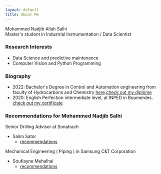 ```yaml
---
layout: default
title: About Me
---
```



<p class="message">
Mohammed Nadjib Allah Salhi <br>
Master's student in Industrial Instrumentation / Data Scientist
<!-- <a href="https://www.ipsl.fr">IPSL</a>/<a href="https://www.ird.fr">IRD</a> <br> -->
<!-- Email: redouane "dot" lguensat "at" ipsl "dot" fr -->
</p>

### Research Interests

 * Data Science and predictive maintenance
 * Computer Vision and Python Programming

### Biography

* 2022: Bachelor's Degree in Control and Automation engineering from faculty of Hydrocarbons and Chemistry [here](https://fhc.univ-boumerdes.dz).[check out my diplome](diplome.jpeg) 
* 2020: English Perfection intermediate level, at INPED in Boumerdes. [check out my certificate](inped.pdf)



### Recommendations for Mohammed Nadjib Salhi
Senior Drilling Advisor at Sonatrach
* Salim Sator
  * [recommendations](https://www.linkedin.com/in/mohammed-nadjib-allah-salhi-79669419a/details/recommendations/?detailScreenTabIndex=0)

Mechanical Engineering ( Piping ) in Samsung C&T Corporation
* Soufiayne Mehalhal   
  * [recommendations](https://www.linkedin.com/in/mohammed-nadjib-allah-salhi-79669419a/details/recommendations/?detailScreenTabIndex=0)

